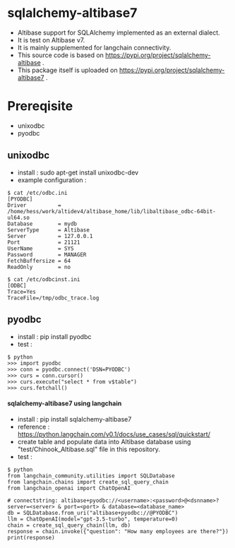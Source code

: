 # sqlalchemy-altibase7
- Altibase support for SQLAlchemy implemented as an external dialect.
- It is test on Altibase v7.
- It is mainly supplemented for langchain connectivity.
- This source code is based on https://pypi.org/project/sqlalchemy-altibase .
- This package itself is uploaded on https://pypi.org/project/sqlalchemy-altibase7 .

# Prereqisite
- unixodbc
- pyodbc

## unixodbc
- install : sudo apt-get install unixodbc-dev
- example configuration :
```
$ cat /etc/odbc.ini 
[PYODBC]
Driver          = /home/hess/work/altidev4/altibase_home/lib/libaltibase_odbc-64bit-ul64.so
Database        = mydb
ServerType      = Altibase
Server          = 127.0.0.1
Port            = 21121
UserName        = SYS
Password        = MANAGER
FetchBuffersize = 64
ReadOnly        = no

$ cat /etc/odbcinst.ini 
[ODBC]
Trace=Yes
TraceFile=/tmp/odbc_trace.log
```

## pyodbc
- install : pip install pyodbc
- test :
```
$ python
>>> import pyodbc
>>> conn = pyodbc.connect('DSN=PYODBC')
>>> curs = conn.cursor()
>>> curs.execute("select * from v$table")
>>> curs.fetchall()
```

#### sqlalchemy-altibase7 using langchain
- install : pip install sqlalchemy-altibase7
- reference : https://python.langchain.com/v0.1/docs/use_cases/sql/quickstart/
- create table and populate data into Altibase database using "test/Chinook_Altibase.sql" file in this repository.
- test :
```
$ python
from langchain_community.utilities import SQLDatabase
from langchain.chains import create_sql_query_chain
from langchain_openai import ChatOpenAI

# connectstring: altibase+pyodbc://<username>:<password>@<dsnname>?server=<server> & port=<port> & database=<database_name>
db = SQLDatabase.from_uri("altibase+pyodbc://@PYODBC")
llm = ChatOpenAI(model="gpt-3.5-turbo", temperature=0)
chain = create_sql_query_chain(llm, db)
response = chain.invoke({"question": "How many employees are there?"})
print(response)
```

